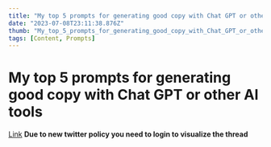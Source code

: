 ```yaml
---
title: "My top 5 prompts for generating good copy with Chat GPT or other AI tools"
date: "2023-07-08T23:11:38.876Z"
thumb: "My_top_5_prompts_for_generating_good_copy_with_Chat_GPT_or_other_AI_tools.png"
tags: [Content, Prompts]
---
```


# My top 5 prompts for generating good copy with Chat GPT or other AI tools

[Link](https://twitter.com/mattlarsenecom/status/1651269976181948434)
**Due to new twitter policy you need to login to visualize the thread**

